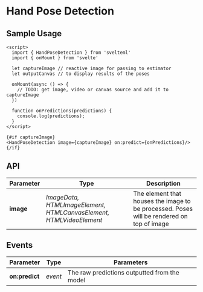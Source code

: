 # Hand Pose Detection

## Sample Usage

    <script>
      import { HandPoseDetection } from 'svelteml'
      import { onMount } from 'svelte'

      let captureImage // reactive image for passing to estimator
      let outputCanvas // to display results of the poses

      onMount(async () => {
        // TODO: get image, video or canvas source and add it to captureImage
      })

      function onPredictions(predictions) {
        console.log(predictions);
      }
    </script>

    {#if captureImage}
    <HandPoseDetection image={captureImage} on:predict={onPredictions}/>
    {/if}

## API

| Parameter | Type                                                               | Description                                                                               |
| --------- | ------------------------------------------------------------------ | ----------------------------------------------------------------------------------------- |
| **image** | _ImageData, HTMLImageElement, HTMLCanvasElement, HTMLVideoElement_ | The element that houses the image to be processed. Poses will be rendered on top of image |

## Events

| Parameter      | Type    | Parameters                                   |
| -------------- | ------- | -------------------------------------------- |
| **on:predict** | _event_ | The raw predictions outputted from the model |
